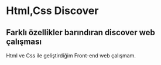 # Html,Css Discover
## Farklı özellikler barındıran discover web çalışması<br>

Html ve Css ile geliştirdiğim Front-end web çalışmam.
